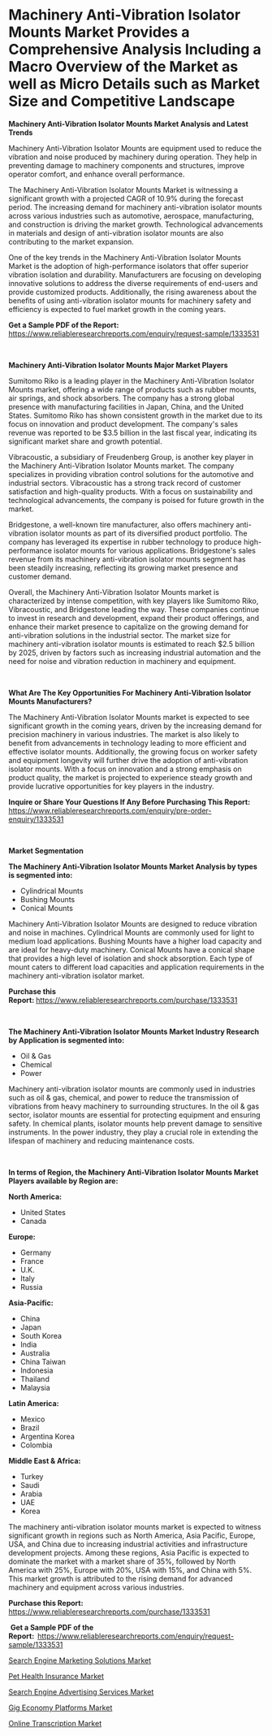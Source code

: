 <p><h1>Machinery Anti-Vibration Isolator Mounts Market Provides a Comprehensive Analysis Including a Macro Overview of the Market as well as Micro Details such as Market Size and Competitive Landscape</h1></p><p><strong>Machinery Anti-Vibration Isolator Mounts Market Analysis and Latest Trends</strong></p>
<p><p>Machinery Anti-Vibration Isolator Mounts are equipment used to reduce the vibration and noise produced by machinery during operation. They help in preventing damage to machinery components and structures, improve operator comfort, and enhance overall performance. </p><p>The Machinery Anti-Vibration Isolator Mounts Market is witnessing a significant growth with a projected CAGR of 10.9% during the forecast period. The increasing demand for machinery anti-vibration isolator mounts across various industries such as automotive, aerospace, manufacturing, and construction is driving the market growth. Technological advancements in materials and design of anti-vibration isolator mounts are also contributing to the market expansion.</p><p>One of the key trends in the Machinery Anti-Vibration Isolator Mounts Market is the adoption of high-performance isolators that offer superior vibration isolation and durability. Manufacturers are focusing on developing innovative solutions to address the diverse requirements of end-users and provide customized products. Additionally, the rising awareness about the benefits of using anti-vibration isolator mounts for machinery safety and efficiency is expected to fuel market growth in the coming years.</p></p>
<p><strong>Get a Sample PDF of the Report:&nbsp;</strong> <a href="https://www.reliableresearchreports.com/enquiry/request-sample/1333531">https://www.reliableresearchreports.com/enquiry/request-sample/1333531</a></p>
<p>&nbsp;</p>
<p><strong>Machinery Anti-Vibration Isolator Mounts Major Market Players</strong></p>
<p><p>Sumitomo Riko is a leading player in the Machinery Anti-Vibration Isolator Mounts market, offering a wide range of products such as rubber mounts, air springs, and shock absorbers. The company has a strong global presence with manufacturing facilities in Japan, China, and the United States. Sumitomo Riko has shown consistent growth in the market due to its focus on innovation and product development. The company's sales revenue was reported to be $3.5 billion in the last fiscal year, indicating its significant market share and growth potential.</p><p>Vibracoustic, a subsidiary of Freudenberg Group, is another key player in the Machinery Anti-Vibration Isolator Mounts market. The company specializes in providing vibration control solutions for the automotive and industrial sectors. Vibracoustic has a strong track record of customer satisfaction and high-quality products. With a focus on sustainability and technological advancements, the company is poised for future growth in the market.</p><p>Bridgestone, a well-known tire manufacturer, also offers machinery anti-vibration isolator mounts as part of its diversified product portfolio. The company has leveraged its expertise in rubber technology to produce high-performance isolator mounts for various applications. Bridgestone's sales revenue from its machinery anti-vibration isolator mounts segment has been steadily increasing, reflecting its growing market presence and customer demand.</p><p>Overall, the Machinery Anti-Vibration Isolator Mounts market is characterized by intense competition, with key players like Sumitomo Riko, Vibracoustic, and Bridgestone leading the way. These companies continue to invest in research and development, expand their product offerings, and enhance their market presence to capitalize on the growing demand for anti-vibration solutions in the industrial sector. The market size for machinery anti-vibration isolator mounts is estimated to reach $2.5 billion by 2025, driven by factors such as increasing industrial automation and the need for noise and vibration reduction in machinery and equipment.</p></p>
<p>&nbsp;</p>
<p><strong>What Are The Key Opportunities For Machinery Anti-Vibration Isolator Mounts Manufacturers?</strong></p>
<p><p>The Machinery Anti-Vibration Isolator Mounts market is expected to see significant growth in the coming years, driven by the increasing demand for precision machinery in various industries. The market is also likely to benefit from advancements in technology leading to more efficient and effective isolator mounts. Additionally, the growing focus on worker safety and equipment longevity will further drive the adoption of anti-vibration isolator mounts. With a focus on innovation and a strong emphasis on product quality, the market is projected to experience steady growth and provide lucrative opportunities for key players in the industry.</p></p>
<p><strong>Inquire or Share Your Questions If Any Before Purchasing This Report:</strong> <a href="https://www.reliableresearchreports.com/enquiry/pre-order-enquiry/1333531">https://www.reliableresearchreports.com/enquiry/pre-order-enquiry/1333531</a></p>
<p>&nbsp;</p>
<p><strong>Market Segmentation</strong></p>
<p><strong>The Machinery Anti-Vibration Isolator Mounts Market Analysis by types is segmented into:</strong></p>
<p><ul><li>Cylindrical Mounts</li><li>Bushing Mounts</li><li>Conical Mounts</li></ul></p>
<p><p>Machinery Anti-Vibration Isolator Mounts are designed to reduce vibration and noise in machines. Cylindrical Mounts are commonly used for light to medium load applications. Bushing Mounts have a higher load capacity and are ideal for heavy-duty machinery. Conical Mounts have a conical shape that provides a high level of isolation and shock absorption. Each type of mount caters to different load capacities and application requirements in the machinery anti-vibration isolator market.</p></p>
<p><strong>Purchase this Report:&nbsp;</strong><a href="https://www.reliableresearchreports.com/purchase/1333531">https://www.reliableresearchreports.com/purchase/1333531</a></p>
<p>&nbsp;</p>
<p><strong>The Machinery Anti-Vibration Isolator Mounts Market Industry Research by Application is segmented into:</strong></p>
<p><ul><li>Oil & Gas</li><li>Chemical</li><li>Power</li></ul></p>
<p><p>Machinery anti-vibration isolator mounts are commonly used in industries such as oil & gas, chemical, and power to reduce the transmission of vibrations from heavy machinery to surrounding structures. In the oil & gas sector, isolator mounts are essential for protecting equipment and ensuring safety. In chemical plants, isolator mounts help prevent damage to sensitive instruments. In the power industry, they play a crucial role in extending the lifespan of machinery and reducing maintenance costs.</p></p>
<p>&nbsp;</p>
<p><strong>In terms of Region, the Machinery Anti-Vibration Isolator Mounts Market Players available by Region are:</strong></p>
<p>
    <p> <strong> North America: </strong>
        <ul>
            <li>United States</li>
            <li>Canada</li>
        </ul>
        </p> 
    <p> <strong> Europe: </strong>
        <ul>
            <li>Germany</li>
            <li>France</li>
            <li>U.K.</li>
            <li>Italy</li>
            <li>Russia</li>
        </ul>
        </p> 
    <p> <strong> Asia-Pacific: </strong>
        <ul>
            <li>China</li>
            <li>Japan</li>
            <li>South Korea</li>
            <li>India</li>
            <li>Australia</li>
            <li>China Taiwan</li>
            <li>Indonesia</li>
            <li>Thailand</li>
            <li>Malaysia</li>
        </ul>
        </p> 
    <p> <strong> Latin America: </strong>
        <ul>
            <li>Mexico</li>
            <li>Brazil</li>
            <li>Argentina Korea</li>
            <li>Colombia</li>
        </ul>
        </p> 
    <p> <strong> Middle East & Africa: </strong>
        <ul>
            <li>Turkey</li>
            <li>Saudi</li>
            <li>Arabia</li>
            <li>UAE</li>
            <li>Korea</li>
        </ul>
    </p>
    </p>
<p><p>The machinery anti-vibration isolator mounts market is expected to witness significant growth in regions such as North America, Asia Pacific, Europe, USA, and China due to increasing industrial activities and infrastructure development projects. Among these regions, Asia Pacific is expected to dominate the market with a market share of 35%, followed by North America with 25%, Europe with 20%, USA with 15%, and China with 5%. This market growth is attributed to the rising demand for advanced machinery and equipment across various industries.</p></p>
<p><strong>Purchase this Report: </strong><a href="https://www.reliableresearchreports.com/purchase/1333531">https://www.reliableresearchreports.com/purchase/1333531</a></p>
<p>&nbsp;<strong>Get a Sample PDF of the Report:&nbsp;&nbsp;</strong><a href="https://www.reliableresearchreports.com/enquiry/request-sample/1333531">https://www.reliableresearchreports.com/enquiry/request-sample/1333531</a></p>
<p><strong></strong></p>
<p><p><a href="https://medium.com/@henrywheeler53/search-engine-marketing-solutions-market-comprehensive-assessment-by-type-application-and-389e758c849e">Search Engine Marketing Solutions Market</a></p><p><a href="https://medium.com/@dexterhayes2023/pet-health-insurance-market-research-report-its-history-and-forecast-2024-to-2031-681d61cf6a53">Pet Health Insurance Market</a></p><p><a href="https://medium.com/@henrywheeler53/search-engine-advertising-services-market-size-reveals-the-best-marketing-channels-in-global-9a8cbc0d2551">Search Engine Advertising Services Market</a></p><p><a href="https://medium.com/@julianichols11972/gig-economy-platforms-market-competitive-analysis-market-trends-and-forecast-to-2031-b452626e0b7e">Gig Economy Platforms Market</a></p><p><a href="https://medium.com/@julianichols11972/online-transcription-market-size-market-outlook-and-market-forecast-2024-to-2031-2ba1d04f3ead">Online Transcription Market</a></p></p>
